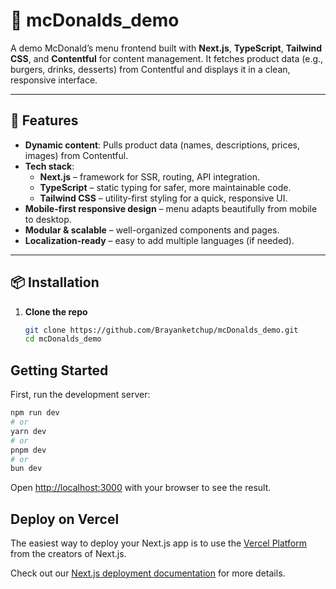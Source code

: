 # 🍟 mcDonalds_demo

A demo McDonald’s menu frontend built with **Next.js**, **TypeScript**, **Tailwind CSS**, and **Contentful** for content management. It fetches product data (e.g., burgers, drinks, desserts) from Contentful and displays it in a clean, responsive interface.

---

## 🚀 Features

- **Dynamic content**: Pulls product data (names, descriptions, prices, images) from Contentful.
- **Tech stack**:
  - **Next.js** – framework for SSR, routing, API integration.
  - **TypeScript** – static typing for safer, more maintainable code.
  - **Tailwind CSS** – utility-first styling for a quick, responsive UI.
- **Mobile-first responsive design** – menu adapts beautifully from mobile to desktop.
- **Modular & scalable** – well-organized components and pages.
- **Localization-ready** – easy to add multiple languages (if needed).

---

## 📦 Installation

1. **Clone the repo**  
   ```bash
   git clone https://github.com/Brayanketchup/mcDonalds_demo.git
   cd mcDonalds_demo

## Getting Started

First, run the development server:

```bash
npm run dev
# or
yarn dev
# or
pnpm dev
# or
bun dev
```

Open [http://localhost:3000](http://localhost:3000) with your browser to see the result.

## Deploy on Vercel

The easiest way to deploy your Next.js app is to use the [Vercel Platform](https://vercel.com/new?utm_medium=default-template&filter=next.js&utm_source=create-next-app&utm_campaign=create-next-app-readme) from the creators of Next.js.

Check out our [Next.js deployment documentation](https://nextjs.org/docs/deployment) for more details.
